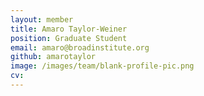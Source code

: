 ```yaml
---
layout: member
title: Amaro Taylor-Weiner
position: Graduate Student
email: amaro@broadinstitute.org
github: amarotaylor
image: /images/team/blank-profile-pic.png
cv:
---
```



